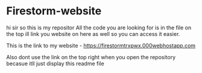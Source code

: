 # Firestorm-website
hi sir so this is my repositor
All the code you are looking for is in the file on the top
ill link you website on here as well so you can access it easier.


This is the link to my website - https://firestormtrxpwx.000webhostapp.com

Also dont use the link on the top right when you open the repository becasue itll just display this readme file
